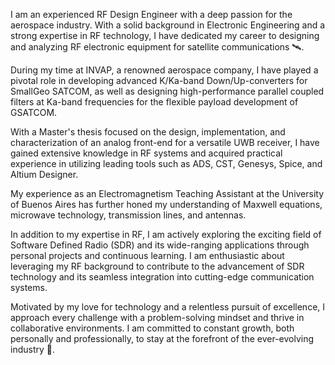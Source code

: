 I am an experienced RF Design Engineer with a deep passion for the aerospace industry. With a solid background in Electronic Engineering and a strong expertise in RF technology, I have dedicated my career to designing and analyzing RF electronic equipment for satellite communications 🛰.

During my time at INVAP, a renowned aerospace company, I have played a pivotal role in developing advanced K/Ka-band Down/Up-converters for SmallGeo SATCOM, as well as designing high-performance parallel coupled filters at Ka-band frequencies for the flexible payload development of GSATCOM.

With a Master's thesis focused on the design, implementation, and characterization of an analog front-end for a versatile UWB receiver, I have gained extensive knowledge in RF systems and acquired practical experience in utilizing leading tools such as ADS, CST, Genesys, Spice, and Altium Designer.

My experience as an Electromagnetism Teaching Assistant at the University of Buenos Aires has further honed my understanding of Maxwell equations, microwave technology, transmission lines, and antennas.

In addition to my expertise in RF, I am actively exploring the exciting field of Software Defined Radio (SDR) and its wide-ranging applications through personal projects and continuous learning. I am enthusiastic about leveraging my RF background to contribute to the advancement of SDR technology and its seamless integration into cutting-edge communication systems.

Motivated by my love for technology and a relentless pursuit of excellence, I approach every challenge with a problem-solving mindset and thrive in collaborative environments. I am committed to constant growth, both personally and professionally, to stay at the forefront of the ever-evolving industry 🚀.
